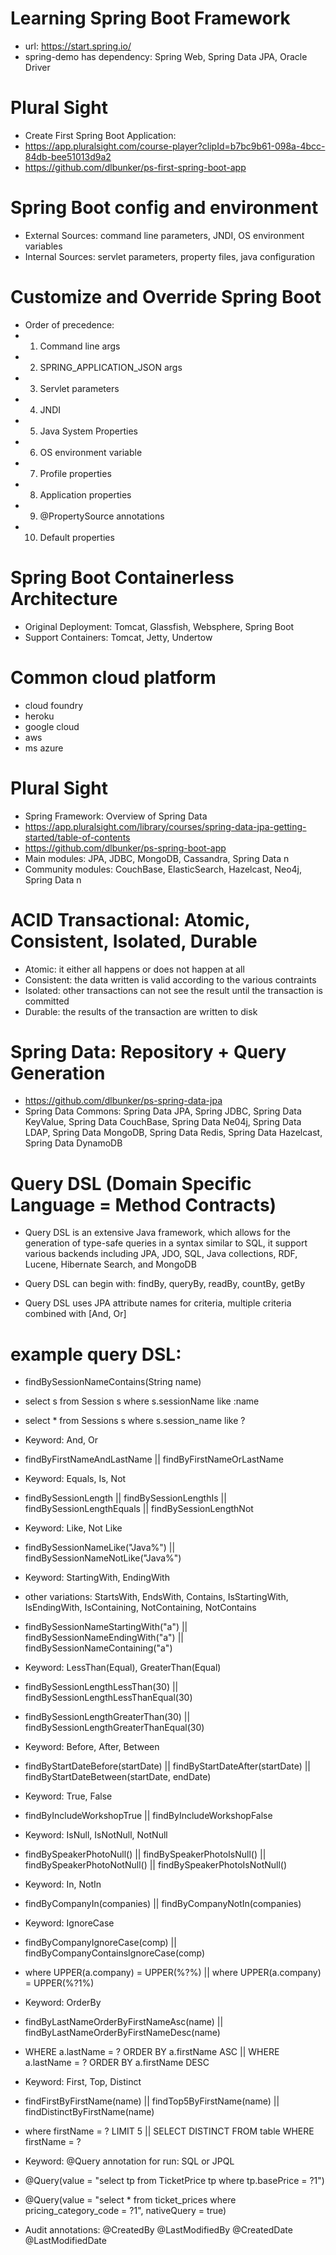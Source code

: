 # Learning Spring Boot Framework
- url: https://start.spring.io/
- spring-demo has dependency: Spring Web, Spring Data JPA, Oracle Driver

# Plural Sight
- Create First Spring Boot Application: 
- https://app.pluralsight.com/course-player?clipId=b7bc9b61-098a-4bcc-84db-bee51013d9a2
- https://github.com/dlbunker/ps-first-spring-boot-app


# Spring Boot config and environment
- External Sources: command line parameters, JNDI, OS environment variables
- Internal Sources: servlet parameters, property files, java configuration

# Customize and Override Spring Boot
- Order of precedence:
- 1. Command line args
- 2. SPRING_APPLICATION_JSON args
- 3. Servlet parameters
- 4. JNDI
- 5. Java System Properties
- 6. OS environment variable
- 7. Profile properties
- 8. Application properties
- 9. @PropertySource annotations
- 10. Default properties

# Spring Boot Containerless Architecture
- Original Deployment: Tomcat, Glassfish, Websphere, Spring Boot
- Support Containers: Tomcat, Jetty, Undertow

# Common cloud platform
- cloud foundry
- heroku
- google cloud
- aws
- ms azure

# Plural Sight
- Spring Framework: Overview of Spring Data
- https://app.pluralsight.com/library/courses/spring-data-jpa-getting-started/table-of-contents
- https://github.com/dlbunker/ps-spring-boot-app
- Main modules: JPA, JDBC, MongoDB, Cassandra, Spring Data n
- Community modules: CouchBase, ElasticSearch, Hazelcast, Neo4j, Spring Data n

# ACID Transactional: Atomic, Consistent, Isolated, Durable
- Atomic: it either all happens or does not happen at all
- Consistent: the data written is valid according to the various contraints
- Isolated: other transactions can not see the result until the transaction is committed
- Durable: the results of the transaction are written to disk

# Spring Data: Repository + Query Generation
- https://github.com/dlbunker/ps-spring-data-jpa
- Spring Data Commons: Spring Data JPA, Spring JDBC, Spring Data KeyValue, Spring Data CouchBase, Spring Data Ne04j, Spring Data LDAP, Spring Data MongoDB, Spring Data Redis, Spring Data Hazelcast, Spring Data DynamoDB

# Query DSL (Domain Specific Language = Method Contracts)
- Query DSL is an extensive Java framework, which allows for the generation of type-safe queries in a syntax similar to SQL, it support various backends including JPA, JDO, SQL, Java collections, RDF, Lucene, Hibernate Search, and MongoDB

- Query DSL can begin with: findBy, queryBy, readBy, countBy, getBy
- Query DSL uses JPA attribute names for criteria, multiple criteria combined with [And, Or]

# example query DSL:
- findBySessionNameContains(String name)
- select s from Session s where s.sessionName like :name
- select * from Sessions s where s.session_name like ?

- Keyword: And, Or
- findByFirstNameAndLastName  ||  findByFirstNameOrLastName

- Keyword: Equals, Is, Not
- findBySessionLength || findBySessionLengthIs || findBySessionLengthEquals || findBySessionLengthNot 

- Keyword: Like, Not Like
- findBySessionNameLike("Java%") || findBySessionNameNotLike("Java%")

- Keyword: StartingWith, EndingWith
- other variations: StartsWith, EndsWith, Contains, IsStartingWith, IsEndingWith, IsContaining, NotContaining, NotContains
- findBySessionNameStartingWith("a")  ||  findBySessionNameEndingWith("a")  ||  findBySessionNameContaining("a")

- Keyword: LessThan(Equal), GreaterThan(Equal)
- findBySessionLengthLessThan(30) || findBySessionLengthLessThanEqual(30)  
- findBySessionLengthGreaterThan(30) || findBySessionLengthGreaterThanEqual(30)

- Keyword: Before, After, Between
- findByStartDateBefore(startDate)  ||  findByStartDateAfter(startDate)  ||  findByStartDateBetween(startDate, endDate)

- Keyword: True, False
- findByIncludeWorkshopTrue  ||  findByIncludeWorkshopFalse

- Keyword: IsNull, IsNotNull, NotNull
- findBySpeakerPhotoNull() || findBySpeakerPhotoIsNull() || findBySpeakerPhotoNotNull() || findBySpeakerPhotoIsNotNull()

- Keyword: In, NotIn
- findByCompanyIn(companies) || findByCompanyNotIn(companies)

- Keyword: IgnoreCase
- findByCompanyIgnoreCase(comp) || findByCompanyContainsIgnoreCase(comp)
- where UPPER(a.company) = UPPER(%?%) || where UPPER(a.company) = UPPER(%?1%)

- Keyword: OrderBy
- findByLastNameOrderByFirstNameAsc(name)  || findByLastNameOrderByFirstNameDesc(name)
- WHERE a.lastName = ? ORDER BY a.firstName ASC  ||  WHERE a.lastName = ? ORDER BY a.firstName DESC

- Keyword: First, Top, Distinct
- findFirstByFirstName(name) || findTop5ByFirstName(name) || findDistinctByFirstName(name)
- where firstName = ? LIMIT 5  || SELECT DISTINCT FROM table WHERE firstName = ?

- Keyword: @Query annotation for run: SQL or JPQL
- @Query(value = "select tp from TicketPrice tp where tp.basePrice = ?1")
- @Query(value = "select * from ticket_prices where pricing_category_code = ?1", nativeQuery = true)

- Audit annotations:  @CreatedBy  @LastModifiedBy  @CreatedDate  @LastModifiedDate
